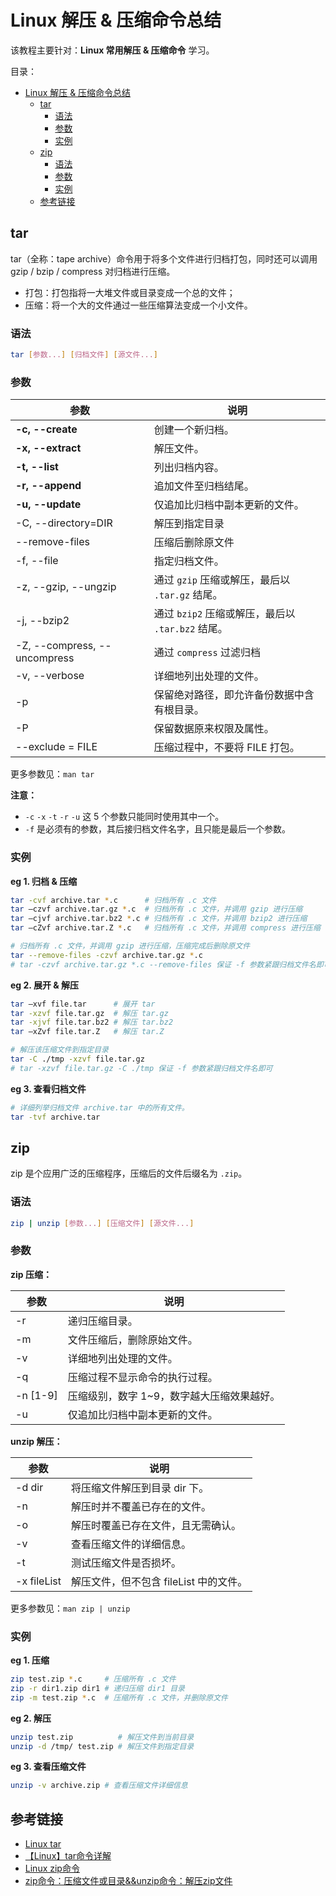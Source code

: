 # Linux 解压 & 压缩命令总结

该教程主要针对：**Linux 常用解压 & 压缩命令** 学习。

目录：

- [Linux 解压 & 压缩命令总结](#linux-解压--压缩命令总结)
  - [tar](#tar)
    - [语法](#语法)
    - [参数](#参数)
    - [实例](#实例)
  - [zip](#zip)
    - [语法](#语法-1)
    - [参数](#参数-1)
    - [实例](#实例-1)
  - [参考链接](#参考链接)

## tar

tar（全称：tape archive）命令用于将多个文件进行归档打包，同时还可以调用 gzip / bzip / compress 对归档进行压缩。

* 打包：打包指将一大堆文件或目录变成一个总的文件；
* 压缩：将一个大的文件通过一些压缩算法变成一个小文件。

### 语法

```bash
tar [参数...] [归档文件] [源文件...]
```

### 参数

参数                         | 说明
-----------------------------|------------------------------------
**-c, --create**             | 创建一个新归档。
**-x, --extract**            | 解压文件。
**-t, --list**               | 列出归档内容。
**-r, --append**             | 追加文件至归档结尾。
**-u, --update**             | 仅追加比归档中副本更新的文件。
-C, --directory=DIR          | 解压到指定目录
--remove-files               | 压缩后删除原文件
-f, --file                   | 指定归档文件。
-z, --gzip, --ungzip         | 通过 `gzip` 压缩或解压，最后以 `.tar.gz` 结尾。
-j, --bzip2                  | 通过 `bzip2` 压缩或解压，最后以 `.tar.bz2` 结尾。
-Z, --compress, --uncompress | 通过 `compress` 过滤归档
-v, --verbose                | 详细地列出处理的文件。
-p                           | 保留绝对路径，即允许备份数据中含有根目录。
-P                           | 保留数据原来权限及属性。
--exclude = FILE             | 压缩过程中，不要将 FILE 打包。

更多参数见：`man tar`

**注意：**

* `-c` `-x` `-t` `-r` `-u` 这 5 个参数只能同时使用其中一个。
* `-f` 是必须有的参数，其后接归档文件名字，且只能是最后一个参数。

### 实例

**eg 1. 归档 & 压缩**

```bash
tar -cvf archive.tar *.c      # 归档所有 .c 文件
tar –czvf archive.tar.gz *.c  # 归档所有 .c 文件，并调用 gzip 进行压缩
tar –cjvf archive.tar.bz2 *.c # 归档所有 .c 文件，并调用 bzip2 进行压缩
tar –cZvf archive.tar.Z *.c   # 归档所有 .c 文件，并调用 compress 进行压缩

# 归档所有 .c 文件，并调用 gzip 进行压缩，压缩完成后删除原文件
tar --remove-files -czvf archive.tar.gz *.c
# tar -czvf archive.tar.gz *.c --remove-files 保证 -f 参数紧跟归档文件名即可
```

**eg 2. 展开 & 解压**

```bash
tar –xvf file.tar      # 展开 tar
tar -xzvf file.tar.gz  # 解压 tar.gz
tar -xjvf file.tar.bz2 # 解压 tar.bz2
tar –xZvf file.tar.Z   # 解压 tar.Z

# 解压该压缩文件到指定目录
tar -C ./tmp -xzvf file.tar.gz
# tar -xzvf file.tar.gz -C ./tmp 保证 -f 参数紧跟归档文件名即可
```

**eg 3. 查看归档文件**

```bash
# 详细列举归档文件 archive.tar 中的所有文件。
tar -tvf archive.tar
```

## zip

zip 是个应用广泛的压缩程序，压缩后的文件后缀名为 `.zip`。

### 语法

```bash
zip | unzip [参数...] [压缩文件] [源文件...]
```

### 参数

**zip 压缩：**

参数     | 说明
---------|------------------------
-r       | 递归压缩目录。
-m       | 文件压缩后，删除原始文件。
-v       | 详细地列出处理的文件。
-q       | 压缩过程不显示命令的执行过程。
-n [1-9] | 压缩级别，数字 1~9，数字越大压缩效果越好。
-u       | 仅追加比归档中副本更新的文件。

**unzip 解压：**

参数        | 说明
------------|-------------------------
-d dir      | 将压缩文件解压到目录 dir 下。
-n          | 解压时并不覆盖已存在的文件。
-o          | 解压时覆盖已存在文件，且无需确认。
-v          | 查看压缩文件的详细信息。
-t          | 测试压缩文件是否损坏。
-x fileList | 解压文件，但不包含 fileList 中的文件。

更多参数见：`man zip | unzip`

### 实例

**eg 1. 压缩**

```bash
zip test.zip *.c     # 压缩所有 .c 文件
zip -r dir1.zip dir1 # 递归压缩 dir1 目录
zip -m test.zip *.c  # 压缩所有 .c 文件，并删除原文件
```

**eg 2. 解压**

```bash
unzip test.zip          # 解压文件到当前目录
unzip -d /tmp/ test.zip # 解压文件到指定目录
```

**eg 3. 查看压缩文件**

```bash
unzip -v archive.zip # 查看压缩文件详细信息
```

## 参考链接

* [Linux tar](https://wangchujiang.com/linux-command/c/tar.html)
* [【Linux】tar命令详解](https://segmentfault.com/a/1190000021112003)
* [Linux zip命令](https://www.runoob.com/linux/linux-comm-zip.html)
* [zip命令：压缩文件或目录&&unzip命令：解压zip文件](https://www.cnblogs.com/xinghen1216/p/11308006.html)
